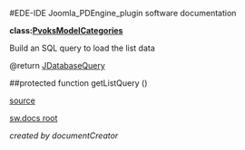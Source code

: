 #EDE-IDE Joomla_PDEngine_plugin
software documentation

**class:[PvoksModelCategories](../PvoksModelCategories.md)**



Build an SQL query to load the list data

@return [JDatabaseQuery](../JDatabaseQuery)      

##protected function getListQuery ()	


[source](../../../admin/models/categories.php)

[sw.docs root](../)

*created by documentCreator*

